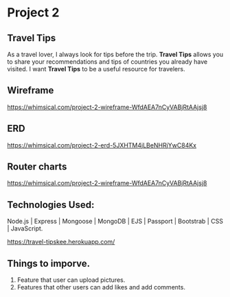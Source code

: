 # Project 2

## Travel Tips
As a travel lover, I always look for tips before the trip.
**Travel Tips** allows you to share your recommendations and tips of countries you already have visited. I want **Travel Tips** to be a useful resource for travelers.

## Wireframe

https://whimsical.com/project-2-wireframe-WfdAEA7nCyVABjRtAAjsj8

## ERD

https://whimsical.com/project-2-erd-5JXHTM4jLBeNHRjYwC84Kx

## Router charts

https://whimsical.com/project-2-wireframe-WfdAEA7nCyVABjRtAAjsj8

## Technologies Used:  
Node.js | Express | Mongoose | MongoDB | EJS | Passport | Bootstrab | CSS | JavaScript.

https://travel-tipskee.herokuapp.com/

## Things to imporve.  
1. Feature that user can upload pictures.
2. Features that other users can add likes and add comments.